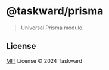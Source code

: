 # @taskward/prisma

> Universal Prisma module.

## License

[MIT](/LICENSE) License &copy; 2024 Taskward
